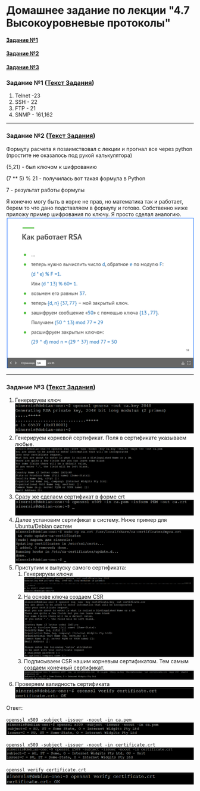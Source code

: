 # Домашнее задание по лекции "4.7 Высокоуровневые протоколы"

#### [Задание №1](#задание-1-текст-задания)
#### [Задание №2](#задание-2-текст-задания)
#### [Задание №3](#задание-3-текст-задания)

### Задание №1 ([Текст Задания](https://github.com/netology-code/snet-homeworks/blob/main/4-07.md#%D0%B7%D0%B0%D0%B4%D0%B0%D0%BD%D0%B8%D0%B5-1))

1. Telnet -23
2. SSH - 22
3. FTP - 21
4. SNMP - 161,162

---

### Задание №2 ([Текст Задания](https://github.com/netology-code/snet-homeworks/blob/main/4-07.md#%D0%B7%D0%B0%D0%B4%D0%B0%D0%BD%D0%B8%D0%B5-2))

Формулу расчета я позаимствовал с лекции и прогнал все через python (простите не оказалось под рукой калькулятора)

{5,21} - был ключом к шифрованию

(7 ** 5) % 21 - получилась вот такая формула в Python

7 - результат работы формулы

Я конечно могу быть в корне не прав, но математика так и работает, берем то что дано подставляем в формулу и готово.
Собственно ниже приложу пример шифрования по ключу. Я просто сделал аналогию.
![](assets/images/hw-24/24-02.png)

---

### Задание №3 ([Текст Задания](https://github.com/netology-code/snet-homeworks/blob/main/4-07.md#%D0%B7%D0%B0%D0%B4%D0%B0%D0%BD%D0%B8%D0%B5-3))

1. Генерируем ключ
![](assets/images/hw-24/hw-24-03-1.png)
2. Генерируем корневой сертификат. Поля в сертификате указываем любые.
![](assets/images/hw-24/hw-24-03-2.png)
3. Сразу же сделаем сертификат в форме crt
![](assets/images/hw-24/hw-24-03-3.png)
4. Далее установим сертификат в систему. Ниже пример для Ubuntu/Debian систем
![](assets/images/hw-24/hw-24-03-4.png)
5. Приступим к выпуску самого сертификата:
   1. Генерируем ключи
![](assets/images/hw-24/hw-24-03-5-1.png)
   2. На основе ключа создаем CSR
![](assets/images/hw-24/hw-24-03-5-2.png)
   3. Подписываем CSR нашим корневым сертификатом. Тем самым создаем конечный сертификат.
![](assets/images/hw-24/hw-24-03-5-3.png)
6. Проверяем валидность сертификата
![](assets/images/hw-24/hw-24-03-6.png)

Ответ:

`openssl x509 -subject -issuer -noout -in ca.pem`
![](assets/images/hw-24/hw-24-03-7-1.png)

`openssl x509 -subject -issuer -noout -in certificate.crt`
![](assets/images/hw-24/hw-24-03-7-2.png)

`openssl verify certificate.crt`
![](assets/images/hw-24/hw-24-03-6.png)




